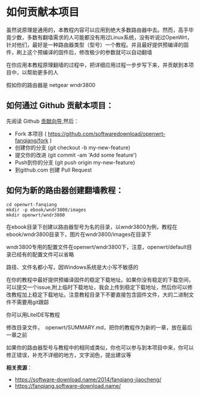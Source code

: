 如何贡献本项目
===========

虽然说原理是通用的，本教程内容可以应用到绝大多数路由器中去。然而，高手毕竟少数，多数有翻墙需求的人可能都没有用过Linux系统，没有听说过OpenWrt，针对他们，最好是一种路由器类型（型号）一个教程。并且最好提供预编译的固件，刷上这个预编译的固件后，修改极少的参数就可以自动翻墙

在你应用本教程原理翻墙的过程中，把详细应用过程一步步写下来，并贡献到本项目中，以帮助更多的人

假如你的路由器是  netgear wndr3800

如何通过 Github 贡献本项目：
--------

先阅读 Github [贡献向导](https://github.com/manastech/crystal/blob/master/Contributing.md),然后：

- Fork 本项目 ( https://github.com/softwaredownload/openwrt-fanqiang/fork )
- 创建你的分支 (git checkout -b my-new-feature)
- 提交你的改进 (git commit -am 'Add some feature')
- Push到你的分支 (git push origin my-new-feature)
- 到github.com 创建 Pull Request

如何为新的路由器创建翻墙教程：
--------

    cd openwrt-fanqiang
    mkdir -p ebook/wndr3800/images
    mkdir openwrt/wndr3800

在ebook目录下创建以路由器型号为名的目录，以wndr3800为例，教程在ebook/wndr3800目录下，图片在wndr3800/images在目录下

wndr3800专用的配置文件在openwrt/wndr3800下，注意，openwrt/default目录已经有的配置文件可以省略

路径、文件名都小写，因Windows系统是大小写不敏感的

在你的教程中最好提供预编译固件的稳定下载地址。如果你没有稳定的下载空间，可以提交一个issue,附上临时下载地址，我会上传到稳定下载地址，然后你可以修改教程加上稳定下载地址。注意教程目录下不要直接包含固件文件，大的二进制文件不需要用git跟踪

你可以用LiteIDE写教程

修改目录文件，　openwrt/SUMMARY.md，把你的教程作为新的一章，放在最后一章之前

如果你的路由器型号与教程中的相同或类似，你也可以参与到本项目中来，你可以修正错误，补充不详细的地方，文字润色，提出建议等

**相关资源**：

- <https://software-download.name/2014/fanqiang-jiaocheng/>
- <https://fanqiang.software-download.name/>